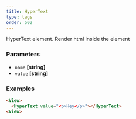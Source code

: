 ```yaml
---
title: HyperText
type: tags
order: 502
---
```


HyperText element. Render html inside the element

### Parameters

-   `name` **[string]** 
-   `value` **[string]** 

### Examples

```html
<View>
  <HyperText value="<p>Hey</p>"></HyperText>
<View>
```
